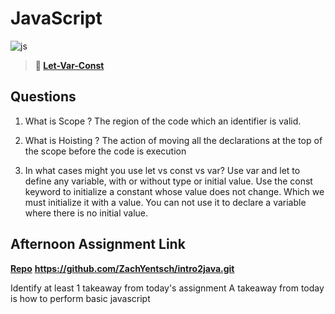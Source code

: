 # JavaScript

![js](https://bcw.blob.core.windows.net/public/img/courses/js.gif)

> **📖 [Let-Var-Const](https://codeworksacademy.com/fs-student-guide/resources/wk2/01-Let-Var-Const)**

## Questions

1. What is Scope ?
The region of the code which an identifier is valid.

2. What is Hoisting ?
The action of moving all the declarations at the top of the scope before the code is execution

3. In what cases might you use let vs const vs var?
Use var and let to define any variable, with or without type or initial value. Use the const keyword to initialize a constant whose value does not change. Which we must initialize it with a value. You can not use it to declare a variable where there is no initial value.

## Afternoon Assignment Link

**[Repo](https://github.com/ZachYentsch/<ASSIGNMENT_REPO>)**
**https://github.com/ZachYentsch/intro2java.git**

Identify at least 1 takeaway from today's assignment
A takeaway from today is how to perform basic javascript